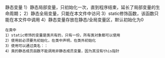 静态变量
    1）静态局部变量，只初始化一次，直到程序结束，延长了局部变量的生命周期；
    2）静态全局变量，只能在本文件中访问
    3）static修饰函数，该函数只能在本文件中调用
    4）静态变量存放在静态/全局变量区，默认初始化为0

    在类中
    1）static修饰的变量是类共有的，只有一份，所有类对象都可以使用
    2）使用前必须要先初始化，在类中声明，在类外初始化
    3）使用可以通过类名：：
    4）类的静态成员函数不能调用非静态成员变量，因为其没有this指针
